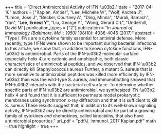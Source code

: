 +++
title = "Direct Antimicrobial Activity of IFN-\u03b2."
date = "2017-04-16"
authors = ["Kaplan, Amber", "Lee, Michelle W", "Wolf, Andrea J", "Limon, Jose J", "Becker, Courtney A", "Ding, Minna", "Murali, Ramach", "ran", "**Lee, Ernest Y**", "Liu, George Y", "Wong, Gerard C L", "Underhill, David M"]
publication_types = ["2"]
publication = "In *Journal of immunology (Baltimore, Md. : 1950)* 198(10): 4036-4045 (2017)"
abstract = "Type I IFNs are a cytokine family essential for antiviral defense. More recently, type I IFNs were shown to be important during bacterial infections. In this article, we show that, in addition to known cytokine functions, IFN-\u03b2 is antimicrobial. Parts of the IFN-\u03b2 molecular surface (especially helix 4) are cationic and amphipathic, both classic characteristics of antimicrobial peptides, and we observed that IFN-\u03b2 can directly kill Staphylococcus aureus Further, a mutant S. aureus that is more sensitive to antimicrobial peptides was killed more efficiently by IFN-\u03b2 than was the wild-type S. aureus, and immunoblotting showed that IFN-\u03b2 interacts with the bacterial cell surface. To determine whether specific parts of IFN-\u03b2 are antimicrobial, we synthesized IFN-\u03b2 helix 4 and found that it is sufficient to permeate model prokaryotic membranes using synchrotron x-ray diffraction and that it is sufficient to kill S. aureus These results suggest that, in addition to its well-known signaling activity, IFN-\u03b2 may be directly antimicrobial and be part of a growing family of cytokines and chemokines, called kinocidins, that also have antimicrobial properties."
url_pdf = "pdf/J. Immunol. 2017 Kaplan.pdf"
math = true
highlight = true
+++